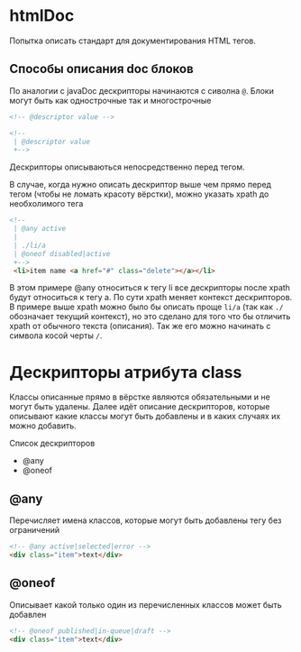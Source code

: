 htmlDoc
=======


Попытка описать стандарт для документирования HTML тегов.

## Способы описания doc блоков

По аналогии с javaDoc дескрипторы начинаются с сиволна ```@```.
Блоки могут быть как однострочные так и многострочные

```html
<!-- @descriptor value -->

<!-- 
 | @descriptor value
 +-->
```

Дескрипторы описываються непосредственно перед тегом.

В случае, когда нужно описать дескриптор выше чем прямо перед тегом (чтобы не ломать красоту вёрстки), можно указать xpath до необхолимого тега
```html
<!--
 | @any active
 |
 | ./li/a
 | @oneof disabled|active
 +-->
 <li>item name <a href="#" class="delete"></a></li>
```
В этом примере @any относиться к тегу li все дескрипторы после xpath будут относиться к тегу a.
По сути xpath меняет контекст дескрипторов.
В примере выше xpath можно было бы описать проще ```li/a``` (так как ```./``` обозначает текущий контекст), но это сделано для того что бы отличить xpath от обычного текста (описания).
Так же его можно начинать с символа косой черты ```/```.

# Дескрипторы атрибута class

Классы описанные прямо в вёрстке являются обязательными и не могут быть удалены.
Далее идёт описание дескрипторов, которые описывают какие классы могут быть добавлены и в каких случаях их можно добавить.

Список дескрипторов

- @any
- @oneof

## @any

Перечисляет имена классов, которые могут быть добавлены тегу без ограничений

```html
<!-- @any active|selected|error -->
<div class="item">text</div>
```

## @oneof

Описывает какой только один из перечисленных классов может быть добавлен
```html
<!-- @oneof published|in-queue|draft -->
<div class="item">text</div>
```
